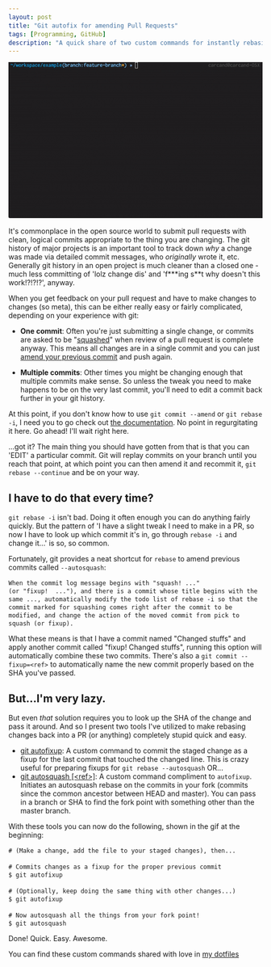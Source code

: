 ```yaml
---
layout: post
title: "Git autofix for amending Pull Requests"
tags: [Programming, GitHub]
description: "A quick share of two custom commands for instantly rebasing edits back into their proper commits in your feature branch."
---
```


![Demo of autofixup and autosquash](../images/posts/autosquash_demo.gif)

It's commonplace in the open source world to submit pull requests with clean,
logical commits appropriate to the thing you are changing.  The git history of
major projects is an important tool to track down _why_ a change was made via
detailed commit messages, who _originally_ wrote it, etc. Generally git history
in an open project is much cleaner than a closed one - much less committing of
'lolz change dis' and 'f\*\*\*ing s\*\*t why doesn't this work!?!?!?', anyway.

When you get feedback on your pull request and have to make changes to changes
(so meta), this can be either really easy or fairly complicated, depending on
your experience with git:

* **One commit**: Often you're just submitting a single change, or commits are
  asked to be "[squashed][1]" when review of a pull request is complete anyway.
  This means all changes are in a single commit and you can just [amend your
  previous commit][2] and push again.

* **Multiple commits**: Other times you might be changing enough that multiple
  commits make sense. So unless the tweak you need to make happens to be on the
  very last commit, you'll need to edit a commit back further in your git
  history.

At this point, if you don't know how to use `git commit --amend` or `git rebase
-i`, I need you to go check out [the documentation][3]. No point in
regurgitating it here. Go ahead! I'll wait right here.

...got it? The main thing you should have gotten from that is that you can
'EDIT' a particular commit. Git will replay commits on your branch until you
reach that point, at which point you can then amend it and recommit it, `git
rebase --continue` and be on your way.

## I have to do that every time?

`git rebase -i` isn't bad. Doing it often enough you can do anything fairly
quickly. But the pattern of 'I have a slight tweak I need to make in a PR, so
now I have to look up which commit it's in, go through `rebase -i` and change
it...' is so, so common.

Fortunately, git provides a neat shortcut for `rebase` to amend previous commits called `--autosquash`:

    When the commit log message begins with "squash! ..."
    (or "fixup!  ..."), and there is a commit whose title begins with the
    same ..., automatically modify the todo list of rebase -i so that the
    commit marked for squashing comes right after the commit to be
    modified, and change the action of the moved commit from pick to
    squash (or fixup).

What these means is that I have a commit named "Changed stuffs" and apply
another commit called "fixup! Changed stuffs", running this option will
automatically combine these two commits. There's also a `git commit --fixup=<ref>`
to automatically name the new commit properly based on the SHA you've passed.

## But...I'm very lazy.

But even _that_ solution requires you to look up the SHA of the change and pass it around. And so I present
two tools I've utilized to make rebasing changes back into a PR (or anything) completely stupid quick and easy.

* [git autofixup][4]: A custom command to commit the staged change as a fixup
  for the last commit that touched the changed line. This is crazy useful for
  preparing fixups for `git rebase --autosquash` OR...
* [git autosquash \[\<ref\>\]][5]: A custom command compliment to `autofixup`.
  Initiates an autosquash rebase on the commits in your fork (commits since the
  common ancestor between HEAD and master). You can pass in a branch or SHA to
  find the fork point with something other than the master branch.

With these tools you can now do the following, shown in the gif at the
beginning:

    # (Make a change, add the file to your staged changes), then...

    # Commits changes as a fixup for the proper previous commit
    $ git autofixup

    # (Optionally, keep doing the same thing with other changes...)
    $ git autofixup

    # Now autosquash all the things from your fork point!
    $ git autosquash

Done! Quick. Easy. Awesome.

You can find these custom commands shared with love in [my
dotfiles](https://github.com/chrisarcand/dotfiles/tree/master/bin)

[1]: https://git-scm.com/book/en/v2/Git-Tools-Rewriting-History#Squashing-Commits
[2]: https://git-scm.com/book/en/v2/Git-Tools-Rewriting-History#Changing-the-Last-Commit
[3]: https://git-scm.com/book/en/v2/Git-Tools-Rewriting-History
[4]: https://github.com/chrisarcand/dotfiles/blob/master/bin/git-autofixup
[5]: https://github.com/chrisarcand/dotfiles/blob/master/bin/git-autosquash
